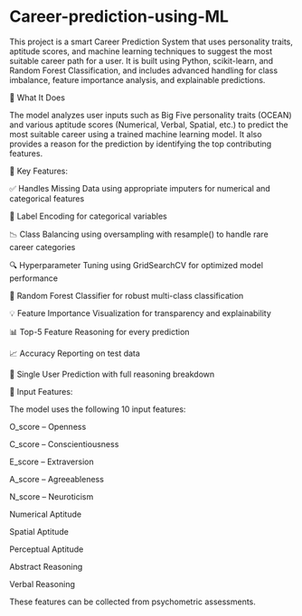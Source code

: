 # Career-prediction-using-ML

This project is a smart Career Prediction System that uses personality traits, aptitude scores, and machine learning techniques to suggest the most suitable career path for a user. It is built using Python, scikit-learn, and Random Forest Classification, and includes advanced handling for class imbalance, feature importance analysis, and explainable predictions.

🧠 What It Does

The model analyzes user inputs such as Big Five personality traits (OCEAN) and various aptitude scores (Numerical, Verbal, Spatial, etc.) to predict the most suitable career using a trained machine learning model. It also provides a reason for the prediction by identifying the top contributing features.

🚀 Key Features:

✅ Handles Missing Data using appropriate imputers for numerical and categorical features

🔁 Label Encoding for categorical variables

📉 Class Balancing using oversampling with resample() to handle rare career categories

🔍 Hyperparameter Tuning using GridSearchCV for optimized model performance

🌲 Random Forest Classifier for robust multi-class classification

💡 Feature Importance Visualization for transparency and explainability

📊 Top-5 Feature Reasoning for every prediction

📈 Accuracy Reporting on test data

🔮 Single User Prediction with full reasoning breakdown

📂 Input Features:

The model uses the following 10 input features:

O_score – Openness

C_score – Conscientiousness

E_score – Extraversion

A_score – Agreeableness

N_score – Neuroticism

Numerical Aptitude

Spatial Aptitude

Perceptual Aptitude

Abstract Reasoning

Verbal Reasoning

These features can be collected from psychometric assessments.
 
